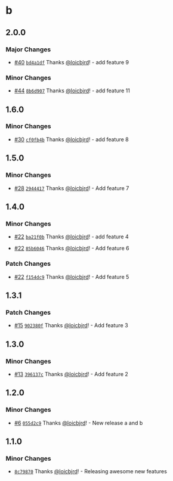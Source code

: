 # b

## 2.0.0

### Major Changes

- [#40](https://github.com/loicbjrd/release-tests/pull/40) [`bd4a1df`](https://github.com/loicbjrd/release-tests/commit/bd4a1df6e359568ee58bc43a8a84f47a48f63e33) Thanks [@loicbjrd](https://github.com/loicbjrd)! - add feature 9

### Minor Changes

- [#44](https://github.com/loicbjrd/release-tests/pull/44) [`8b6d907`](https://github.com/loicbjrd/release-tests/commit/8b6d907078b03c3cf3592c796a9d1cf2e6b36cc6) Thanks [@loicbjrd](https://github.com/loicbjrd)! - add feature 11

## 1.6.0

### Minor Changes

- [#30](https://github.com/loicbjrd/release-tests/pull/30) [`cf0fb4b`](https://github.com/loicbjrd/release-tests/commit/cf0fb4bbd20f6fd72407e730215142c0350871ae) Thanks [@loicbjrd](https://github.com/loicbjrd)! - add feature 8

## 1.5.0

### Minor Changes

- [#28](https://github.com/loicbjrd/release-tests/pull/28) [`2944417`](https://github.com/loicbjrd/release-tests/commit/294441796882065ab777228a80bc63dd50963f6f) Thanks [@loicbjrd](https://github.com/loicbjrd)! - Add feature 7

## 1.4.0

### Minor Changes

- [#22](https://github.com/loicbjrd/release-tests/pull/22) [`ba21f0b`](https://github.com/loicbjrd/release-tests/commit/ba21f0bbaf5b16db45b0c475df4f888f74632f16) Thanks [@loicbjrd](https://github.com/loicbjrd)! - add feature 4

- [#22](https://github.com/loicbjrd/release-tests/pull/22) [`85b6046`](https://github.com/loicbjrd/release-tests/commit/85b604629e2068189d542ebfeb465e52a33a6f62) Thanks [@loicbjrd](https://github.com/loicbjrd)! - Add feature 6

### Patch Changes

- [#22](https://github.com/loicbjrd/release-tests/pull/22) [`f154dc9`](https://github.com/loicbjrd/release-tests/commit/f154dc96f05687e2121d9c7dc063024bc283b09b) Thanks [@loicbjrd](https://github.com/loicbjrd)! - Add feature 5

## 1.3.1

### Patch Changes

- [#15](https://github.com/loicbjrd/release-tests/pull/15) [`902380f`](https://github.com/loicbjrd/release-tests/commit/902380fbfb09ec0925f9f05212c4f7af6947ba26) Thanks [@loicbjrd](https://github.com/loicbjrd)! - Add feature 3

## 1.3.0

### Minor Changes

- [#13](https://github.com/loicbjrd/release-tests/pull/13) [`396137c`](https://github.com/loicbjrd/release-tests/commit/396137c97f29c3ff13260431f824e5401483b33d) Thanks [@loicbjrd](https://github.com/loicbjrd)! - Add feature 2

## 1.2.0

### Minor Changes

- [#6](https://github.com/loicbjrd/release-tests/pull/6) [`055d2c9`](https://github.com/loicbjrd/release-tests/commit/055d2c9e03d51b8545062369d4ad8cbfb4d61c0c) Thanks [@loicbjrd](https://github.com/loicbjrd)! - New release a and b

## 1.1.0

### Minor Changes

- [`8c79870`](https://github.com/loicbjrd/release-tests/commit/8c7987017191b883697e94e3df73cb2d16f78140) Thanks [@loicbjrd](https://github.com/loicbjrd)! - Releasing awesome new features
